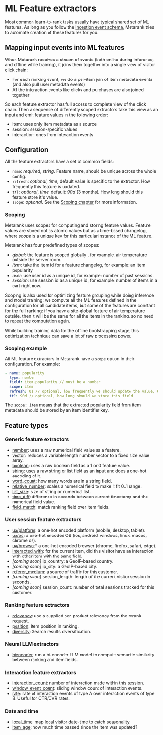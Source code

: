 # ML Feature extractors

Most common learn-to-rank tasks usually have typical shared set of ML features. As long as you follow the 
[ingestion event schema](../event-schema.md), Metarank tries to automate creation of these features for you.

## Mapping input events into ML features

When Metarank receives a stream of events (both online during inference, and offline while training), it joins them together
into a single view of visitor click chain:
* For each ranking event, we do a per-item join of item metadata events (and also pull user metadata events)
* All the interaction events like clicks and purchases are also joined together

So each feature extractor has full access to complete view of the click chain. Then a sequence of differently scoped
extractors take this view as an input and emit feature values in the following order:
* item: uses only item metadata as a source
* session: session-specific values
* interaction: ones from interaction events

## Configuration

All the feature extractors have a set of common fields:
* `name`: *required*, *string*. Feature name, should be unique across the whole config.
* `refresh`: *optional*, *time*, default value is specific to the extractor. How frequently this feature is updated.
* `ttl`: *optional*, *time*, default: *90d* (3 months). How long should this feature store it's value.
* `scope`: *optional*. See the [Scoping chapter](feature-extractors.md#scoping) for more information.

### Scoping

Metarank uses scopes for computing and storing feature values. Feature values are stored not as atomic
values but as a time-based changelog, where *scope* is a unique key for this particular
instance of the ML feature.

Metarank has four predefined types of scopes:

* *global*: the feature is scoped globally , for example, air temperature outside the server room.
* *item*: take the item id for a feature changelog, for example: an item popularity.
* *user*: use user id as a unique id, for example: number of past sessions.
* *session*: use session id as a unique id, for example: number of items in a cart right now.

Scoping is also used for optimizing feature grouping while doing inference and model training:
we compute all the ML features defined in the configuration for all candidate items, but some of the features are
constant for the full ranking: if you have a site-global feature of air temperature outside, then it will be
the same for all the items in the ranking, so no need to repeat the computation again.

While building training data for the offline bootstrapping stage, this optimization technique can save a lot of raw processing power.

### Scoping example

All ML feature extractors in Metarank have a `scope` option in their configuration. For example:

```yaml
- name: popularity
  type: number
  field: item.popularity // must be a number
  scope: item
  refresh: 0s // optional, how frequently we should update the value, 0s by default
  ttl: 90d // optional, how long should we store this field
```

The `scope: item` means that the extracted popularity field from item metadata should be stored by an item identifier key.

## Feature types

### Generic feature extractors
* [number](features/scalar.md#boolean-and-numerical-extractors): uses a raw numerical field value as a feature.
* [vector](features/scalar.md#vector-extractor): reduces a variable length number vector to a fixed size value array.
* [boolean](features/scalar.md#boolean-and-numerical-extractors): uses a raw boolean field as a 1 or 0 feature value.
* [string](features/scalar.md#string-extractors): uses a raw string or list<string> field as an input and does a one-hot encoding of it.
* [word_count](features/generic.md#word-count): how many words are in a string field.
* [relative_number](features/generic.md#relative-number): scales a numerical field to make it fit 0..1 range.
* [list_size](features/generic.md#list-size): size of string or numerical list.
* [time_diff](features/generic.md#time-difference): difference in seconds between current timestamp and the numerical field value.
* [field_match](features/text.md#field_match): match ranking field over item fields.

### User session feature extractors
* [ua/platform](features/user-session.md#user-agent-field-extractor): a one-hot encoded platform (mobile, desktop, tablet).
* [ua/os](features/user-session.md#user-agent-field-extractor): a one-hot encoded OS (ios, android, windows, linux, macos, chrome os).
* [ua/browser](features/user-session.md#user-agent-field-extractor)* a one-hot encoded browser (chrome, firefox, safari, edge).
* [interacted_with](features/user-session.md#interacted-with): for the current item, did this visitor have an interaction with other item with the same field.
* *[coming soon]* ip_country: a GeoIP-based country.
* *[coming soon]* ip_city: a GeoIP-based city.
* [referer_medium](features/user-session.md#referer): a source of traffic for this customer.
* *[coming soon]* session_length: length of the current visitor session in seconds.
* *[coming soon]* session_count: number of total sessions tracked for this customer.


### Ranking feature extractors
* [relevancy](features/relevancy.md#ranking): use a supplied per-product relevancy from the rerank request.
* [position](features/relevancy.md#position): Item position in ranking.
* [diversity](features/diversity.md): Search results diversification.

### Neural LLM extractors
* [biencoder](features/neural.md): run a bi-encoder LLM model to compute semantic similarity between ranking and item fields.

### Interaction feature extractors
* [interaction_count](features/counters.md#interaction-counter): number of interaction made within this session.
* [window_event_count](features/counters.md#windowed-counter): sliding window count of interaction events.
* [rate](features/counters.md#rate): rate of interaction events of type A over interaction events of type B. Useful for CTR/CVR rates.

### Date and time
* [local_time](features/datetime.md#local_time-extractor): map local visitor date-time to catch seasonality.
* [item_age](features/datetime.md#item_age): how much time passed since the item was updated?